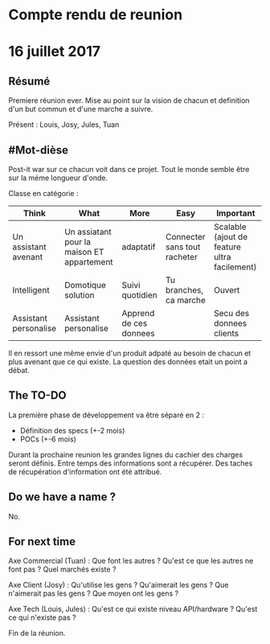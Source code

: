 # Compte rendu de reunion
# 16 juillet 2017

## Résumé
Premiere réunion ever. Mise au point sur la vision de chacun et definition d'un but commun et d'une marche a suivre.

Présent :
Louis, Josy, Jules, Tuan


## #Mot-dièse
Post-it war sur ce chacun voit dans ce projet. Tout le monde semble être sur la méme longueur d'onde.

Classe en catégorie :

| Think                 | What                                       | More                   | Easy                         | Important                |
|-----------------------|--------------------------------------------|------------------------|------------------------------|----------------------------------------------|
| Un assistant avenant  | Un assiatant pour la maison ET appartement | adaptatif              | Connecter sans tout racheter | Scalable (ajout de feature ultra facilement) |
| Intelligent           | Domotique solution                         | Suivi quotidien        | Tu branches, ca marche       | Ouvert                                       |
| Assistant personalise | Assistant personalise                      | Apprend de ces donnees |                              | Secu des donnees clients                     |

Il en ressort une même envie d'un produit adpaté au besoin de chacun et plus avenant que ce qui existe. La question des données etait un point a débat.

## The TO-DO

La première phase de développement va être séparé en 2 :
* Définition des specs (+-2 mois)
* POCs (+-6 mois)

Durant la prochaine reunion les grandes lignes du cachier des charges seront définis. Entre temps des informations sont a récupérer.
Des taches de récupération d'information ont été attribué.

## Do we have a name ?

No.

## For next time

Axe Commercial (Tuan) :
Que font les autres ? Qu'est ce que les autres ne font pas ? Quel marchés existe ?

Axe Client (Josy) :
Qu'utilise les gens ? Qu'aimerait les gens ? Que n'aimerait pas les gens ? Que moyen ont les gens ?

Axe Tech (Louis, Jules) :
Qu'est ce qui existe niveau API/hardware ? Qu'est ce qui n'existe pas ?

Fin de la réunion.
